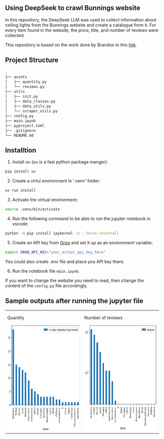## Using DeepSeek to crawl Bunnings website

In this repository, the DeepSeek LLM was used to collect information about ceiling lights from the Bunnings website and create a catalogue from it. For every item found in the website, the price, title, and number of reviews were collected. 

This repository is based on the work done by Brandon in this [link](https://www.youtube.com/watch?v=Osl4NgAXvRk). 


## Project Structure
```
.
├── assets
│   ├── quantity.py
│   └── reviews.py 
├── utils
│   ├── init.py 
│   ├── data_classes.py
│   ├── data_utils.py
│   └── scraper_utils.py 
├── config.py 
├── main.ipynb 
├── pyproject.toml 
├── .gitignore 
└── README.md
```

## Installtion
1. Install uv (uv is a fast python package manger):
```bash
pip install uv
```

2. Create a virtul environment in '.venv' folder:

```bash
uv run install
```

3. Activate the virtual environment:
```bash
source .venv/bin/activate
```

4. Run the following command to be able to run the jupyter notebook in vscode: 

```bash
python -m pip install ipykernel -U --force-reinstall
```

5. Create an API key from [Groq](https://console.groq.com/keys) and set it up as an environment variable:
```bash
export GROQ_API_KEY="your_actual_api_key_here"
```
You could also create .env file and place you API key there. 

6. Run the notebook file ```main.ipynb```.

If you want to change the website you need to read, then change the content of the ```config.py``` file accordingly. 


## Sample outputs after running the jupyter file

<table>
  <tr>
    <td>
      <p>Quantity </p>
      <img src="./assets/quantity.png" alt="Quantity" width="380" height="350">
    </td>
    <td>
      <p>Number of reviews</p>
      <img src="./assets/reviews.png" alt="Number of reviews" width="380" height="350">
    </td>
  </tr>
</table>


